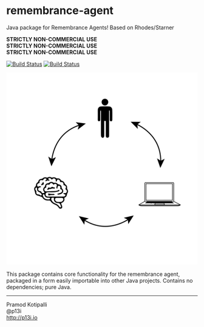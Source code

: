 # remembrance-agent
Java package for Remembrance Agents! Based on Rhodes/Starner

**STRICTLY NON-COMMERCIAL USE**  
**STRICTLY NON-COMMERCIAL USE**  
**STRICTLY NON-COMMERCIAL USE**  

[![Build Status](https://travis-ci.org/remembrance-agent/remembrance-agent.svg?branch=master)](https://travis-ci.org/remembrance-agent/remembrance-agent) [![Build Status](https://github.com/remembrance-agent/remembrance-agent/workflows/Java%20CI/badge.svg)](https://github.com/remembrance-agent/remembrance-agent/actions?workflow=Java+CI)

![Logo](./docs/img/logo.png)

This package contains core functionality for the remembrance agent, packaged in a form easily importable into other Java projects. Contains no dependencies; pure Java.

---

Pramod Kotipalli  
@p13i  
http://p13i.io
